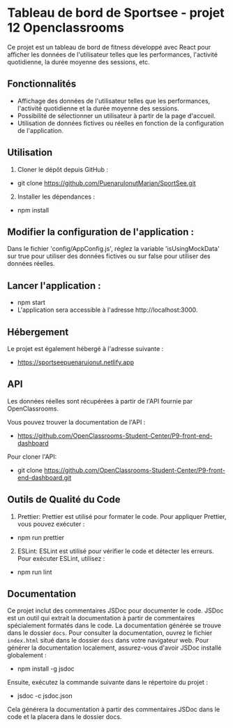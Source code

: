 # Tableau de bord de Sportsee - projet 12 Openclassrooms

Ce projet est un tableau de bord de fitness développé avec React pour afficher les données de l'utilisateur telles que les performances, l'activité quotidienne, la durée moyenne des sessions, etc.

## Fonctionnalités

- Affichage des données de l'utilisateur telles que les performances, l'activité quotidienne et la durée moyenne des sessions.
- Possibilité de sélectionner un utilisateur à partir de la page d'accueil.
- Utilisation de données fictives ou réelles en fonction de la configuration de l'application.

## Utilisation

1. Cloner le dépôt depuis GitHub :

- git clone https://github.com/PuenaruIonutMarian/SportSee.git

2. Installer les dépendances :

- npm install

## Modifier la configuration de l'application :

Dans le fichier 'config/AppConfig.js', réglez la variable 'isUsingMockData' sur true pour utiliser des données fictives ou sur false pour utiliser des données réelles.

## Lancer l'application :

- npm start
- L'application sera accessible à l'adresse http://localhost:3000.

## Hébergement

Le projet est également hébergé à l'adresse suivante :

- https://sportseepuenaruionut.netlify.app

## API

Les données réelles sont récupérées à partir de l'API fournie par OpenClassrooms.

Vous pouvez trouver la documentation de l'API :

- https://github.com/OpenClassrooms-Student-Center/P9-front-end-dashboard

Pour cloner l'API:

- git clone https://github.com/OpenClassrooms-Student-Center/P9-front-end-dashboard.git

## Outils de Qualité du Code

1. Prettier:
   Prettier est utilisé pour formater le code. Pour appliquer Prettier, vous pouvez exécuter :

- npm run prettier

2. ESLint:
   ESLint est utilisé pour vérifier le code et détecter les erreurs. Pour exécuter ESLint, utilisez :

- npm run lint

## Documentation

Ce projet inclut des commentaires JSDoc pour documenter le code. JSDoc est un outil qui extrait la documentation à partir de commentaires spécialement formatés dans le code.
La documentation générée se trouve dans le dossier `docs`. Pour consulter la documentation, ouvrez le fichier `index.html` situé dans le dossier `docs` dans votre navigateur web.
Pour générer la documentation localement, assurez-vous d'avoir JSDoc installé globalement :

- npm install -g jsdoc

Ensuite, exécutez la commande suivante dans le répertoire du projet :

- jsdoc -c jsdoc.json

Cela générera la documentation à partir des commentaires JSDoc dans le code et la placera dans le dossier docs.
